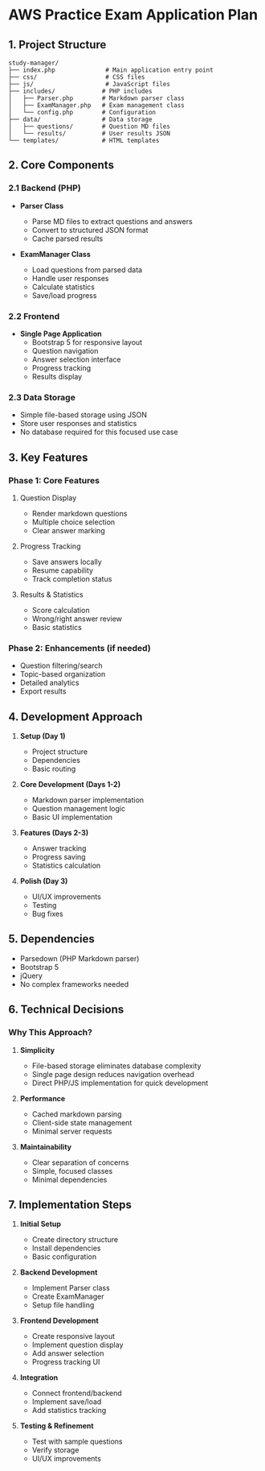 # AWS Practice Exam Application Plan

## 1. Project Structure
```
study-manager/
├── index.php              # Main application entry point
├── css/                   # CSS files
├── js/                    # JavaScript files
├── includes/             # PHP includes
│   ├── Parser.php        # Markdown parser class
│   ├── ExamManager.php   # Exam management class
│   └── config.php        # Configuration
├── data/                 # Data storage
│   ├── questions/        # Question MD files
│   └── results/          # User results JSON
└── templates/            # HTML templates
```

## 2. Core Components

### 2.1 Backend (PHP)
- **Parser Class**
  - Parse MD files to extract questions and answers
  - Convert to structured JSON format
  - Cache parsed results

- **ExamManager Class**
  - Load questions from parsed data
  - Handle user responses
  - Calculate statistics
  - Save/load progress

### 2.2 Frontend
- **Single Page Application**
  - Bootstrap 5 for responsive layout
  - Question navigation
  - Answer selection interface
  - Progress tracking
  - Results display

### 2.3 Data Storage
- Simple file-based storage using JSON
- Store user responses and statistics
- No database required for this focused use case

## 3. Key Features

### Phase 1: Core Features
1. Question Display
   - Render markdown questions
   - Multiple choice selection
   - Clear answer marking

2. Progress Tracking
   - Save answers locally
   - Resume capability
   - Track completion status

3. Results & Statistics
   - Score calculation
   - Wrong/right answer review
   - Basic statistics

### Phase 2: Enhancements (if needed)
- Question filtering/search
- Topic-based organization
- Detailed analytics
- Export results

## 4. Development Approach

1. **Setup (Day 1)**
   - Project structure
   - Dependencies
   - Basic routing

2. **Core Development (Days 1-2)**
   - Markdown parser implementation
   - Question management logic
   - Basic UI implementation

3. **Features (Days 2-3)**
   - Answer tracking
   - Progress saving
   - Statistics calculation

4. **Polish (Day 3)**
   - UI/UX improvements
   - Testing
   - Bug fixes

## 5. Dependencies
- Parsedown (PHP Markdown parser)
- Bootstrap 5
- jQuery
- No complex frameworks needed

## 6. Technical Decisions

### Why This Approach?
1. **Simplicity**
   - File-based storage eliminates database complexity
   - Single page design reduces navigation overhead
   - Direct PHP/JS implementation for quick development

2. **Performance**
   - Cached markdown parsing
   - Client-side state management
   - Minimal server requests

3. **Maintainability**
   - Clear separation of concerns
   - Simple, focused classes
   - Minimal dependencies

## 7. Implementation Steps

1. **Initial Setup**
   - Create directory structure
   - Install dependencies
   - Basic configuration

2. **Backend Development**
   - Implement Parser class
   - Create ExamManager
   - Setup file handling

3. **Frontend Development**
   - Create responsive layout
   - Implement question display
   - Add answer selection
   - Progress tracking UI

4. **Integration**
   - Connect frontend/backend
   - Implement save/load
   - Add statistics tracking

5. **Testing & Refinement**
   - Test with sample questions
   - Verify storage
   - UI/UX improvements